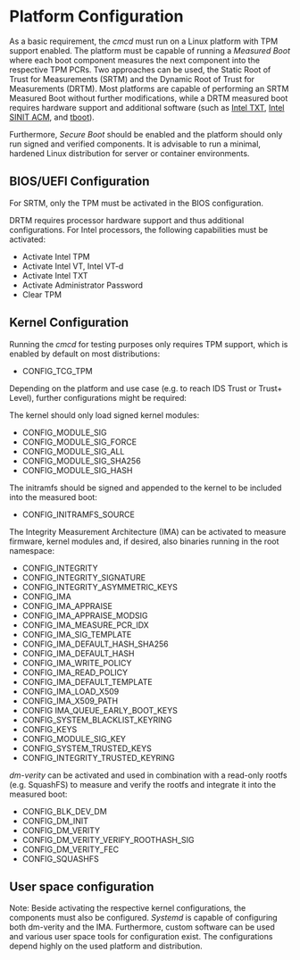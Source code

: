 # Platform Configuration

As a basic requirement, the *cmcd* must run on a Linux platform with TPM support enabled. The
platform must be capable of running a *Measured Boot* where each boot component measures the next
component into the respective TPM PCRs. Two approaches can be used, the Static Root of Trust for
Measurements (SRTM) and the Dynamic Root of Trust for Measurements (DRTM). Most platforms are
capable of performing an SRTM Measured Boot without further modifications, while a DRTM
measured boot requires hardware support and additional software (such as
[Intel TXT](https://www.intel.com/content/www/us/en/developer/articles/tool/intel-trusted-execution-technology.html?wapkw=txt),
[Intel SINIT ACM](https://software.intel.com/content/www/us/en/develop/articles/intel-trusted-execution-technology.html),
and [tboot](https://sourceforge.net/projects/tboot/)).

Furthermore, *Secure Boot* should be enabled and the platform should only run signed and
verified components. It is advisable to run a minimal, hardened Linux distribution for server or
container environments.

## BIOS/UEFI Configuration

For SRTM, only the TPM must be activated in the BIOS configuration.

DRTM requires processor hardware support and thus additional configurations. For Intel processors,
the following capabilities must be activated:
- Activate Intel TPM
- Activate Intel VT, Intel VT-d
- Activate Intel TXT
- Activate Administrator Password
- Clear TPM

## Kernel Configuration

Running the *cmcd* for testing purposes only requires TPM support, which is enabled by default
on most distributions:

- CONFIG_TCG_TPM

Depending on the platform and use case (e.g. to reach IDS Trust or Trust+ Level), further
configurations might be required:

The kernel should only load signed kernel modules:

- CONFIG_MODULE_SIG
- CONFIG_MODULE_SIG_FORCE
- CONFIG_MODULE_SIG_ALL
- CONFIG_MODULE_SIG_SHA256
- CONFIG_MODULE_SIG_HASH

The initramfs should be signed and appended to the kernel to be included into the measured boot:

- CONFIG_INITRAMFS_SOURCE

The Integrity Measurement Architecture (IMA) can be activated to measure firmware, kernel modules
and, if desired, also binaries running in the root namespace:

- CONFIG_INTEGRITY
- CONFIG_INTEGRITY_SIGNATURE
- CONFIG_INTEGRITY_ASYMMETRIC_KEYS
- CONFIG_IMA
- CONFIG_IMA_APPRAISE
- CONFIG_IMA_APPRAISE_MODSIG
- CONFIG_IMA_MEASURE_PCR_IDX
- CONFIG_IMA_SIG_TEMPLATE
- CONFIG_IMA_DEFAULT_HASH_SHA256
- CONFIG_IMA_DEFAULT_HASH
- CONFIG_IMA_WRITE_POLICY
- CONFIG_IMA_READ_POLICY
- CONFIG_IMA_DEFAULT_TEMPLATE
- CONFIG_IMA_LOAD_X509
- CONFIG_IMA_X509_PATH
- CONFIG IMA_QUEUE_EARLY_BOOT_KEYS
- CONFIG_SYSTEM_BLACKLIST_KEYRING
- CONFIG_KEYS
- CONFIG_MODULE_SIG_KEY
- CONFIG_SYSTEM_TRUSTED_KEYS
- CONFIG_INTEGRITY_TRUSTED_KEYRING

*dm-verity* can be activated and used in combination with a read-only rootfs (e.g. SquashFS) to
measure and verify the rootfs and integrate it into the measured boot:

- CONFIG_BLK_DEV_DM
- CONFIG_DM_INIT
- CONFIG_DM_VERITY
- CONFIG_DM_VERITY_VERIFY_ROOTHASH_SIG
- CONFIG_DM_VERITY_FEC
- CONFIG_SQUASHFS

## User space configuration

Note: Beside activating the respective kernel configurations, the components must also be
configured. *Systemd* is capable of configuring both dm-verity and the IMA. Furthermore,
custom software can be used and various user space tools for configuration exist. The
configurations depend highly on the used platform and distribution.

